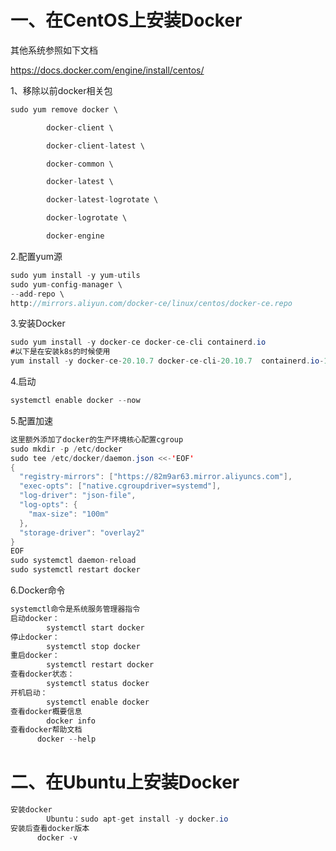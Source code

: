 # 一、在CentOS上安装Docker

其他系统参照如下文档

https://docs.docker.com/engine/install/centos/

1、移除以前docker相关包

 ```java
 sudo yum remove docker \
 
         docker-client \
 
         docker-client-latest \
 
         docker-common \
 
         docker-latest \
 
         docker-latest-logrotate \
 
         docker-logrotate \
 
         docker-engine
 ```

2.配置yum源

```java
sudo yum install -y yum-utils
sudo yum-config-manager \
--add-repo \
http://mirrors.aliyun.com/docker-ce/linux/centos/docker-ce.repo
```

3.安装Docker

```java
sudo yum install -y docker-ce docker-ce-cli containerd.io
#以下是在安装k8s的时候使用
yum install -y docker-ce-20.10.7 docker-ce-cli-20.10.7  containerd.io-1.4.6
```

4.启动

```java
systemctl enable docker --now
```

5.配置加速

```java
这里额外添加了docker的生产环境核心配置cgroup
sudo mkdir -p /etc/docker
sudo tee /etc/docker/daemon.json <<-'EOF'
{
  "registry-mirrors": ["https://82m9ar63.mirror.aliyuncs.com"],
  "exec-opts": ["native.cgroupdriver=systemd"],
  "log-driver": "json-file",
  "log-opts": {
    "max-size": "100m"
  },
  "storage-driver": "overlay2"
}
EOF
sudo systemctl daemon-reload
sudo systemctl restart docker
```

6.Docker命令

```java
systemctl命令是系统服务管理器指令
启动docker：
		systemctl start docker
停止docker：
		systemctl stop docker
重启docker：
		systemctl restart docker
查看docker状态：
		systemctl status docker
开机启动：
		systemctl enable docker
查看docker概要信息
		docker info
查看docker帮助文档
	  docker --help
```

# 二、在Ubuntu上安装Docker

```java
安装docker
		Ubuntu：sudo apt-get install -y docker.io
安装后查看docker版本
	  docker -v
```




